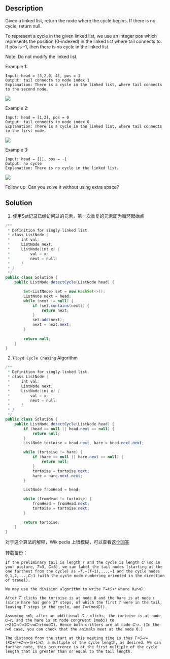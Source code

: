 ## Description

Given a linked list, return the node where the cycle begins. If there is no cycle, return null.

To represent a cycle in the given linked list, we use an integer pos which represents the position (0-indexed) in the linked list where tail connects to. If pos is -1, then there is no cycle in the linked list.

Note: Do not modify the linked list.

 

Example 1:
```
Input: head = [3,2,0,-4], pos = 1
Output: tail connects to node index 1
Explanation: There is a cycle in the linked list, where tail connects to the second node.
```
![](https://assets.leetcode.com/uploads/2018/12/07/circularlinkedlist.png)

Example 2:
```
Input: head = [1,2], pos = 0
Output: tail connects to node index 0
Explanation: There is a cycle in the linked list, where tail connects to the first node.
```
![](https://assets.leetcode.com/uploads/2018/12/07/circularlinkedlist_test2.png)

Example 3:
```
Input: head = [1], pos = -1
Output: no cycle
Explanation: There is no cycle in the linked list.
```
![](https://assets.leetcode.com/uploads/2018/12/07/circularlinkedlist_test3.png)
 

Follow up:
Can you solve it without using extra space?

## Solution

1. 使用Set记录已经访问过的元素，第一次重复的元素即为循环起始点

```java
/**
 * Definition for singly-linked list.
 * class ListNode {
 *     int val;
 *     ListNode next;
 *     ListNode(int x) {
 *         val = x;
 *         next = null;
 *     }
 * }
 */
public class Solution {
    public ListNode detectCycle(ListNode head) {

        Set<ListNode> set = new HashSet<>();
        ListNode next = head;
        while (next != null) {
            if (set.contains(next)) {
                return next;
            }
            set.add(next);
            next = next.next;
        }
        
        return null;
    }
}

```

2. `Floyd Cycle Chasing` Algorithm

```java
/**
 * Definition for singly-linked list.
 * class ListNode {
 *     int val;
 *     ListNode next;
 *     ListNode(int x) {
 *         val = x;
 *         next = null;
 *     }
 * }
 */
public class Solution {
    public ListNode detectCycle(ListNode head) {
        if (head == null || head.next == null) {
            return null;
        }
        ListNode tortoise = head.next, hare = head.next.next;

        while (tortoise != hare) {
            if (hare == null || hare.next == null) {
                return null;
            }
            tortoise = tortoise.next;
            hare = hare.next.next;
        }

        ListNode fromHead = head;

        while (fromHead != tortoise) {
            fromHead = fromHead.next;
            tortoise = tortoise.next;
        }

        return tortoise;
    }
}
```

对于这个算法的解释，Wikipedia 上很模糊，可以查看[这个回答](https://math.stackexchange.com/questions/913499/proof-of-floyd-cycle-chasing-tortoise-and-hare)

转载备份：

```
If the preliminary tail is length 𝑇 and the cycle is length 𝐶 (so in your picture, 𝑇=3, 𝐶=6), we can label the tail nodes (starting at the one farthest from the cycle) as −𝑇,−(𝑇−1),...,−1 and the cycle nodes 0,1,2,...,𝐶−1 (with the cycle node numbering oriented in the direction of travel).

We may use the division algorithm to write 𝑇=𝑘𝐶+𝑟 where 0≤𝑟<𝐶.

After 𝑇 clicks the tortoise is at node 0 and the hare is at node 𝑟 (since hare has gone 2𝑇 steps, of which the first 𝑇 were in the tail, leaving 𝑇 steps in the cycle, and 𝑇≡𝑟(mod𝐶)).

Assuming 𝑟≠0, after an additional 𝐶−𝑟 clicks, the tortoise is at node 𝐶−𝑟; and the hare is at node congruent (mod𝐶) to 𝑟+2(𝐶−𝑟)=2𝐶−𝑟≡𝐶−𝑟(mod𝐶). Hence both critters are at node 𝐶−𝑟. [In the 𝑟=0 case, you can check that the animals meet at the node 0.]

The distance from the start at this meeting time is thus 𝑇+𝐶−𝑟=(𝑘𝐶+𝑟)+𝐶−𝑟=(𝑘+1)𝐶, a multiple of the cycle length, as desired. We can further note, this occurrence is at the first multiple of the cycle length that is greater than or equal to the tail length.
```
